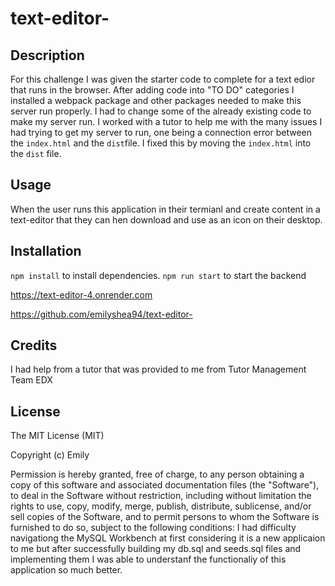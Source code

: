 # text-editor-

## Description
For this challenge I was given the starter code to complete for a text edior that runs in the browser. After adding code into "TO DO" categories I installed a webpack package and other packages needed to make this server run properly. I had to change some of the already existing code to make my server run. I worked with a tutor to help me with the many issues I had trying to get my server to run, one being a connection error 
between the ``index.html`` and the ``dist``file. I fixed this by moving the ``index.html`` into the ``dist`` file. 

## Usage
When the user runs this application in their termianl and create content in a text-editor that they can hen download and use as an icon on their desktop. 


## Installation
``npm install`` to install dependencies.
  ``npm run start`` to start the backend
  
https://text-editor-4.onrender.com

https://github.com/emilyshea94/text-editor-








## Credits
I had help from a tutor that was provided to me from 
Tutor Management Team EDX


## License 

The MIT License (MIT)

Copyright (c) Emily

Permission is hereby granted, free of charge, to any person obtaining a copy of this software and associated documentation files (the "Software"), to deal in the Software without restriction, including without limitation the rights to use, copy, modify, merge, publish, distribute, sublicense, and/or sell copies of the Software, and to permit persons to whom the Software is furnished to do so, subject to the following conditions:
I had difficulty navigationg the MySQL Workbench at first considering it is a new applicaion to me but after successfully building my db.sql and seeds.sql files and implementing them I was able to understanf the functionaliy of this application so much better.


